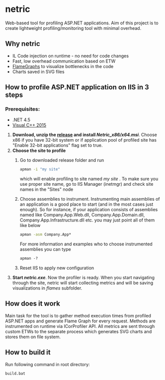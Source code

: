 # netric
Web-based tool for profiling ASP.NET applications. Aim of this project is to create lightweight profiling/monitoring tool with minimal overhead. 

## Why netric
* IL Code injection on runtime - no need for code changes
* Fast, low overhead communication based on ETW
* [FlameGraphs](http://www.brendangregg.com/flamegraphs.html) to visualize bottlenecks in the code
* Charts saved in SVG files


## How to profile ASP.NET application on IIS in 3 steps

### Prerequisites:

- .NET 4.5
- [Visual C++ 2015](https://www.microsoft.com/en-us/download/details.aspx?id=48145)

1. __Download, unzip the [release](https://github.com/MaciekLesiczka/netric/releases/tag/v0.1-alpha) and install *Netric_x86/x64.msi*__. Choose x86 if you have 32-bit system or if application pool of profiled site has "Enable 32-bit applications" flag set to true.
2. **Choose the site to profile**
    1. Go to downloaded release folder and run

        ```bat
        apman -i "my site"
        ```
        which will enable profiling to site named *my site* . To make sure you use proper site name, go to IIS Manager (inetmgr) and check site names in the "Sites" node
    2. Choose assemblies to instrument. Instrumenting main assemblies of an application is a good place to start (and in the most cases just enough). So for instance, if your application consists of assemblies named like Company.App.Web.dll, Company.App.Domain.dll, Company.App.Infrastructure.dll etc. you may just point all of them like below
       
        ```bat
        apman -asm Company.App*
        ```
        For more information and examples who to choose instrumented assemblies you can type
        
        ```bat
        apman -?
        ```
    3. Reset IIS to apply new configuration
3. __Start *netric.exe*__. Now the profiler is ready. When you start navigating through the site, netric will start collecting metrics  and will be saving visualizations in *flames* subfolder.

## How does it work
Main task for the tool is to gather method execution times from profiled ASP.NET apps and generate Flame Graph for every request. Methods are instrumented on runtime via ICorProfiler API. All metrics are sent through custom ETWs to the separate process which generates SVG charts and stores them on file system.



## How to build it

Run following command in root directory:

```
build.bat
```
